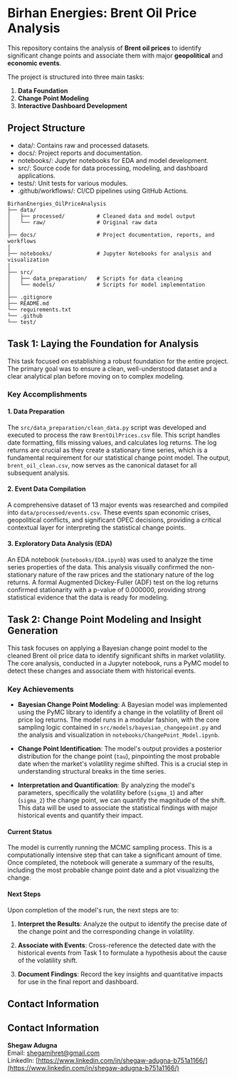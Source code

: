 # Birhan Energies: Brent Oil Price Analysis

This repository contains the analysis of **Brent oil prices** to identify significant change points and associate them with major **geopolitical** and **economic events**.

The project is structured into three main tasks:

1. **Data Foundation**  
2. **Change Point Modeling**  
3. **Interactive Dashboard Development**
## Project Structure

- data/: Contains raw and processed datasets.
- docs/: Project reports and documentation.
- notebooks/: Jupyter notebooks for EDA and model development.
- src/: Source code for data processing, modeling, and dashboard applications.
- tests/: Unit tests for various modules.
- .github/workflows/: CI/CD pipelines using GitHub Actions.
```
BirhanEnergies_OilPriceAnalysis
├── data/
│   ├── processed/          # Cleaned data and model output
│   └── raw/                # Original raw data
│
├── docs/                   # Project documentation, reports, and workflows
│
├── notebooks/              # Jupyter Notebooks for analysis and visualization
│
├── src/
│   ├── data_preparation/   # Scripts for data cleaning
│   └── models/             # Scripts for model implementation
│
├── .gitignore
├── README.md
└── requirements.txt
└── .github
└── test/
```
## Task 1: Laying the Foundation for Analysis

This task focused on establishing a robust foundation for the entire project. The primary goal was to ensure a clean, well-understood dataset and a clear analytical plan before moving on to complex modeling.
### Key Accomplishments

#### 1. Data Preparation  
The `src/data_preparation/clean_data.py` script was developed and executed to process the raw `BrentOilPrices.csv` file. This script handles date formatting, fills missing values, and calculates log returns. The log returns are crucial as they create a stationary time series, which is a fundamental requirement for our statistical change point model. The output, `brent_oil_clean.csv`, now serves as the canonical dataset for all subsequent analysis.

#### 2. Event Data Compilation  
A comprehensive dataset of 13 major events was researched and compiled into `data/processed/events.csv`. These events span economic crises, geopolitical conflicts, and significant OPEC decisions, providing a critical contextual layer for interpreting the statistical change points.
#### 3. Exploratory Data Analysis (EDA)  
An EDA notebook (`notebooks/EDA.ipynb`) was used to analyze the time series properties of the data. This analysis visually confirmed the non-stationary nature of the raw prices and the stationary nature of the log returns. A formal Augmented Dickey-Fuller (ADF) test on the log returns confirmed stationarity with a p-value of 0.000000, providing strong statistical evidence that the data is ready for modeling.
## Task 2: Change Point Modeling and Insight Generation

This task focuses on applying a Bayesian change point model to the cleaned Brent oil price data to identify significant shifts in market volatility. The core analysis, conducted in a Jupyter notebook, runs a PyMC model to detect these changes and associate them with historical events.
### Key Achievements

- **Bayesian Change Point Modeling**: A Bayesian model was implemented using the PyMC library to identify a change in the volatility of Brent oil price log returns. The model runs in a modular fashion, with the core sampling logic contained in `src/models/bayesian_changepoint.py` and the analysis and visualization in `notebooks/ChangePoint_Model.ipynb`.

- **Change Point Identification**: The model's output provides a posterior distribution for the change point (`tau`), pinpointing the most probable date when the market's volatility regime shifted. This is a crucial step in understanding structural breaks in the time series.

- **Interpretation and Quantification**: By analyzing the model's parameters, specifically the volatility before (`sigma_1`) and after (`sigma_2`) the change point, we can quantify the magnitude of the shift. This data will be used to associate the statistical findings with major historical events and quantify their impact.

#### Current Status

The model is currently running the MCMC sampling process. This is a computationally intensive step that can take a significant amount of time. Once completed, the notebook will generate a summary of the results, including the most probable change point date and a plot visualizing the change.

#### Next Steps

Upon completion of the model's run, the next steps are to:

1. **Interpret the Results**: Analyze the output to identify the precise date of the change point and the corresponding change in volatility.

2. **Associate with Events**: Cross-reference the detected date with the historical events from Task 1 to formulate a hypothesis about the cause of the volatility shift.

3. **Document Findings**: Record the key insights and quantitative impacts for use in the final report and dashboard.
## Contact Information

## Contact Information

**Shegaw Adugna**  
Email: [shegamihret@gmail.com](mailto:shegamihret@gmail.com)  
LinkedIn: [https://www.linkedin.com/in/shegaw-adugna-b751a1166/](https://www.linkedin.com/in/shegaw-adugna-b751a1166/)

